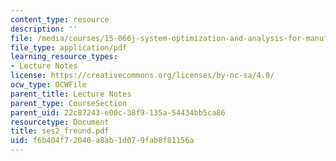 ```yaml
---
content_type: resource
description: ''
file: /media/courses/15-066j-system-optimization-and-analysis-for-manufacturing-summer-2003/f6b404f72040a8ab1d079fab8f81156a_ses2_freund.pdf
file_type: application/pdf
learning_resource_types:
- Lecture Notes
license: https://creativecommons.org/licenses/by-nc-sa/4.0/
ocw_type: OCWFile
parent_title: Lecture Notes
parent_type: CourseSection
parent_uid: 22c87243-e00c-38f9-135a-54434bb5ca86
resourcetype: Document
title: ses2_freund.pdf
uid: f6b404f7-2040-a8ab-1d07-9fab8f81156a
---
```

